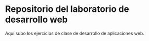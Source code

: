 ﻿# Repositorio del laboratorio de desarrollo web
 Aquí subo los ejercicios de clase de desarrollo de aplicaciones web.
